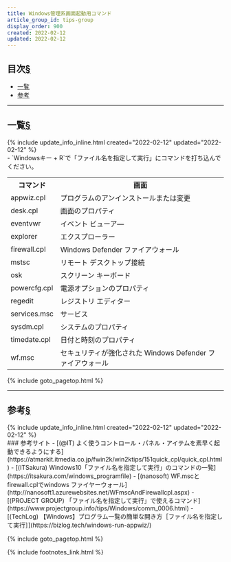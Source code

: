 ```yaml
---
title: Windows管理系画面起動用コマンド
article_group_id: tips-group
display_order: 900
created: 2022-02-12
updated: 2022-02-12
---
```


## <a name="index">目次</a><a class="heading-anchor-permalink" href="#目次">§</a>

<ul id="index_ul">
<li><a href="#一覧">一覧</a></li>
<li><a href="#参考">参考</a></li>
</ul>

* * *
## <a name="一覧">一覧</a><a class="heading-anchor-permalink" href="#一覧">§</a>
<div class="chapter-updated">{% include update_info_inline.html created="2022-02-12" updated="2022-02-12" %}</div>
- `Windowsキー + R`で「ファイル名を指定して実行」にコマンドを打ち込んでください。

<table class="normal">
	<tr>
		<th markdown="span">コマンド</th>
		<th markdown="span">画面</th>
	</tr>
	<tr>
		<td markdown="span">appwiz.cpl</td>
		<td markdown="span">プログラムのアンインストールまたは変更</td>
	</tr>
	<tr>
		<td markdown="span">desk.cpl</td>
		<td markdown="span">画面のプロパティ</td>
	</tr>
	<tr>
		<td markdown="span">eventvwr</td>
		<td markdown="span">イベント ビューア―</td>
	</tr>
	<tr>
		<td markdown="span">explorer</td>
		<td markdown="span">エクスプローラー</td>
	</tr>
	<tr>
		<td markdown="span">firewall.cpl</td>
		<td markdown="span">Windows Defender ファイアウォール</td>
	</tr>
	<tr>
		<td markdown="span">mstsc</td>
		<td markdown="span">リモート デスクトップ接続</td>
	</tr>
	<tr>
		<td markdown="span">osk</td>
		<td markdown="span">スクリーン キーボード</td>
	</tr>
	<tr>
		<td markdown="span">powercfg.cpl</td>
		<td markdown="span">電源オプションのプロパティ</td>
	</tr>
	<tr>
		<td markdown="span">regedit</td>
		<td markdown="span">レジストリ エディター</td>
	</tr>
	<tr>
		<td markdown="span">services.msc</td>
		<td markdown="span">サービス</td>
	</tr>
	<tr>
		<td markdown="span">sysdm.cpl</td>
		<td markdown="span">システムのプロパティ</td>
	</tr>
	<tr>
		<td markdown="span">timedate.cpl</td>
		<td markdown="span">日付と時刻のプロパティ</td>
	</tr>
	<tr>
		<td markdown="span">wf.msc</td>
		<td markdown="span">セキュリティが強化された Windows Defender ファイアウォール</td>
	</tr>
</table>

{% include goto_pagetop.html %}

* * *
## <a name="参考">参考</a><a class="heading-anchor-permalink" href="#参考">§</a>
<div class="chapter-updated">{% include update_info_inline.html created="2022-02-12" updated="2022-02-12" %}</div>
### 参考サイト
- [(@IT) よく使うコントロール・パネル・アイテムを素早く起動できるようにする](https://atmarkit.itmedia.co.jp/fwin2k/win2ktips/151quick_cpl/quick_cpl.html)
- [(ITSakura) Windows10「ファイル名を指定して実行」のコマンドの一覧](https://itsakura.com/windows_programfile)
- [(nanosoft) WF.mscとfirewall.cplでwindows ファイヤーウォール](http://nanosoft1.azurewebsites.net/WFmscAndFirewallcpl.aspx)
- [(PROJECT GROUP) 「ファイル名を指定して実行」で使えるコマンド](https://www.projectgroup.info/tips/Windows/comm_0006.html)
- [(TechLog) 【Windows】プログラム一覧の簡単な開き方［ファイル名を指定して実行］](https://bizlog.tech/windows-run-appwiz/)

{% include goto_pagetop.html %}

{% include footnotes_link.html %}
